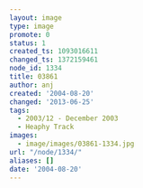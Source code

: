 ```yaml
---
layout: image
type: image
promote: 0
status: 1
created_ts: 1093016611
changed_ts: 1372159461
node_id: 1334
title: 03861
author: anj
created: '2004-08-20'
changed: '2013-06-25'
tags:
  - 2003/12 - December 2003
  - Heaphy Track
images:
  - image/images/03861-1334.jpg
url: "/node/1334/"
aliases: []
date: '2004-08-20'
---
```


